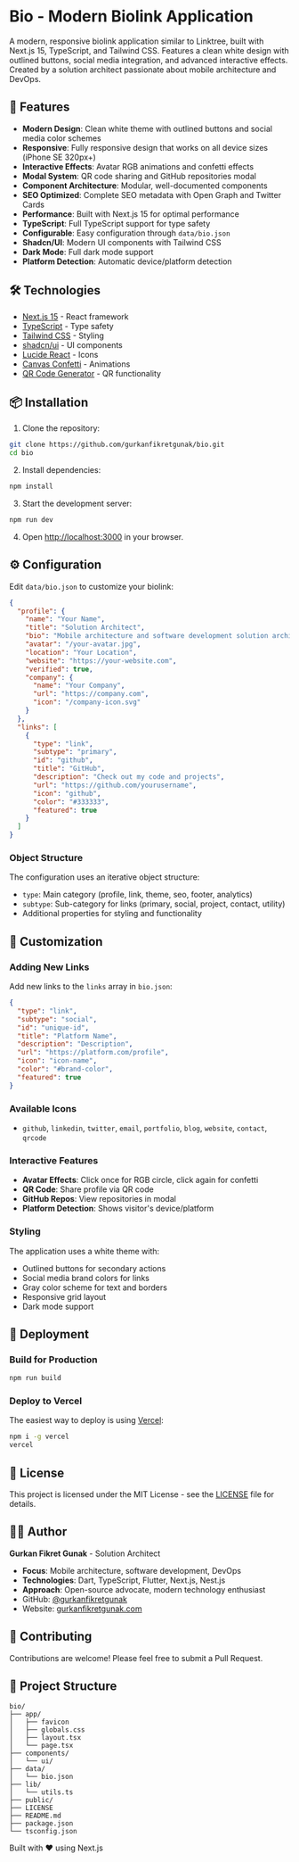 # Bio - Modern Biolink Application

A modern, responsive biolink application similar to Linktree, built with Next.js 15, TypeScript, and Tailwind CSS. Features a clean white design with outlined buttons, social media integration, and advanced interactive effects. Created by a solution architect passionate about mobile architecture and DevOps.

## 🚀 Features

- **Modern Design**: Clean white theme with outlined buttons and social media color schemes
- **Responsive**: Fully responsive design that works on all device sizes (iPhone SE 320px+)
- **Interactive Effects**: Avatar RGB animations and confetti effects
- **Modal System**: QR code sharing and GitHub repositories modal
- **Component Architecture**: Modular, well-documented components
- **SEO Optimized**: Complete SEO metadata with Open Graph and Twitter Cards
- **Performance**: Built with Next.js 15 for optimal performance
- **TypeScript**: Full TypeScript support for type safety
- **Configurable**: Easy configuration through `data/bio.json`
- **Shadcn/UI**: Modern UI components with Tailwind CSS
- **Dark Mode**: Full dark mode support
- **Platform Detection**: Automatic device/platform detection

## 🛠️ Technologies

- [Next.js 15](https://nextjs.org/) - React framework
- [TypeScript](https://www.typescriptlang.org/) - Type safety
- [Tailwind CSS](https://tailwindcss.com/) - Styling
- [shadcn/ui](https://ui.shadcn.com/) - UI components
- [Lucide React](https://lucide.dev/) - Icons
- [Canvas Confetti](https://www.npmjs.com/package/canvas-confetti) - Animations
- [QR Code Generator](https://www.npmjs.com/package/qrcode) - QR functionality

## 📦 Installation

1. Clone the repository:
```bash
git clone https://github.com/gurkanfikretgunak/bio.git
cd bio
```

2. Install dependencies:
```bash
npm install
```

3. Start the development server:
```bash
npm run dev
```

4. Open [http://localhost:3000](http://localhost:3000) in your browser.

## ⚙️ Configuration

Edit `data/bio.json` to customize your biolink:

```json
{
  "profile": {
    "name": "Your Name",
    "title": "Solution Architect",
    "bio": "Mobile architecture and software development solution architect passionate about DevOps. Building with Dart, TypeScript, Flutter, Next.js, and Nest.js.",
    "avatar": "/your-avatar.jpg",
    "location": "Your Location",
    "website": "https://your-website.com",
    "verified": true,
    "company": {
      "name": "Your Company",
      "url": "https://company.com",
      "icon": "/company-icon.svg"
    }
  },
  "links": [
    {
      "type": "link",
      "subtype": "primary",
      "id": "github",
      "title": "GitHub",
      "description": "Check out my code and projects",
      "url": "https://github.com/yourusername",
      "icon": "github",
      "color": "#333333",
      "featured": true
    }
  ]
}
```

### Object Structure

The configuration uses an iterative object structure:

- `type`: Main category (profile, link, theme, seo, footer, analytics)
- `subtype`: Sub-category for links (primary, social, project, contact, utility)
- Additional properties for styling and functionality

## 🎨 Customization

### Adding New Links

Add new links to the `links` array in `bio.json`:

```json
{
  "type": "link",
  "subtype": "social",
  "id": "unique-id",
  "title": "Platform Name",
  "description": "Description",
  "url": "https://platform.com/profile",
  "icon": "icon-name",
  "color": "#brand-color",
  "featured": true
}
```

### Available Icons

- `github`, `linkedin`, `twitter`, `email`, `portfolio`, `blog`, `website`, `contact`, `qrcode`

### Interactive Features

- **Avatar Effects**: Click once for RGB circle, click again for confetti
- **QR Code**: Share profile via QR code
- **GitHub Repos**: View repositories in modal
- **Platform Detection**: Shows visitor's device/platform

### Styling

The application uses a white theme with:
- Outlined buttons for secondary actions
- Social media brand colors for links
- Gray color scheme for text and borders
- Responsive grid layout
- Dark mode support

## 🚀 Deployment

### Build for Production

```bash
npm run build
```

### Deploy to Vercel

The easiest way to deploy is using [Vercel](https://vercel.com):

```bash
npm i -g vercel
vercel
```

## 📝 License

This project is licensed under the MIT License - see the [LICENSE](LICENSE) file for details.

## 👨‍💻 Author

**Gurkan Fikret Gunak** - Solution Architect
- **Focus**: Mobile architecture, software development, DevOps
- **Technologies**: Dart, TypeScript, Flutter, Next.js, Nest.js
- **Approach**: Open-source advocate, modern technology enthusiast
- GitHub: [@gurkanfikretgunak](https://github.com/gurkanfikretgunak)
- Website: [gurkanfikretgunak.com](https://gurkanfikretgunak.com)

## 🤝 Contributing

Contributions are welcome! Please feel free to submit a Pull Request.

## 📄 Project Structure

```
bio/
├── app/
│   ├── favicon
│   ├── globals.css
│   ├── layout.tsx
│   └── page.tsx
├── components/
│   └── ui/
├── data/
│   └── bio.json
├── lib/
│   └── utils.ts
├── public/
├── LICENSE
├── README.md
├── package.json
└── tsconfig.json
```

Built with ❤️ using Next.js
